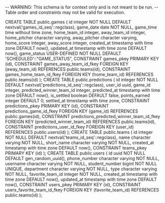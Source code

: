 -- WARNING: This schema is for context only and is not meant to be run.
-- Table order and constraints may not be valid for execution.

CREATE TABLE public.games (
  id integer NOT NULL DEFAULT nextval('games_id_seq'::regclass),
  game_date date NOT NULL,
  game_time time without time zone,
  home_team_id integer,
  away_team_id integer,
  home_pitcher character varying,
  away_pitcher character varying,
  home_score integer,
  away_score integer,
  created_at timestamp with time zone DEFAULT now(),
  updated_at timestamp with time zone DEFAULT now(),
  game_status USER-DEFINED NOT NULL DEFAULT 'SCHEDULED'::"GAME_STATUS",
  CONSTRAINT games_pkey PRIMARY KEY (id),
  CONSTRAINT games_away_team_id_fkey FOREIGN KEY (away_team_id) REFERENCES public.teams(id),
  CONSTRAINT games_home_team_id_fkey FOREIGN KEY (home_team_id) REFERENCES public.teams(id)
);
CREATE TABLE public.predictions (
  id integer NOT NULL DEFAULT nextval('predictions_id_seq'::regclass),
  user_id uuid,
  game_id integer,
  predicted_winner_team_id integer,
  predicted_at timestamp with time zone DEFAULT now(),
  is_settled boolean DEFAULT false,
  points_earned integer DEFAULT 0,
  settled_at timestamp with time zone,
  CONSTRAINT predictions_pkey PRIMARY KEY (id),
  CONSTRAINT predictions_game_id_fkey FOREIGN KEY (game_id) REFERENCES public.games(id),
  CONSTRAINT predictions_predicted_winner_team_id_fkey FOREIGN KEY (predicted_winner_team_id) REFERENCES public.teams(id),
  CONSTRAINT predictions_user_id_fkey FOREIGN KEY (user_id) REFERENCES public.users(id)
);
CREATE TABLE public.teams (
  id integer NOT NULL DEFAULT nextval('teams_id_seq'::regclass),
  name character varying NOT NULL,
  short_name character varying NOT NULL,
  created_at timestamp with time zone DEFAULT now(),
  CONSTRAINT teams_pkey PRIMARY KEY (id)
);
CREATE TABLE public.users (
  id uuid NOT NULL DEFAULT gen_random_uuid(),
  phone_number character varying NOT NULL,
  username character varying NOT NULL,
  student_number bigint NOT NULL UNIQUE,
  department character varying NOT NULL,
  type character varying NOT NULL,
  favorite_team_id integer NOT NULL,
  created_at timestamp with time zone DEFAULT now(),
  updated_at timestamp with time zone DEFAULT now(),
  CONSTRAINT users_pkey PRIMARY KEY (id),
  CONSTRAINT users_favorite_team_id_fkey FOREIGN KEY (favorite_team_id) REFERENCES public.teams(id)
);